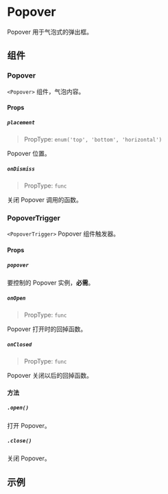 # Popover

 Popover 用于气泡式的弹出框。

## 组件

### Popover

`<Popover>` 组件，气泡内容。

#### Props

##### `placement`

> PropType: `enum('top', 'bottom', 'horizontal')`

Popover 位置。

##### `onDismiss`

> PropType: `func`

关闭 Popover 调用的函数。


### PopoverTrigger

`<PopoverTrigger>` Popover 组件触发器。

#### Props

##### `popover`

要控制的 Popover 实例，**必需**。

##### `onOpen`

> PropType: `func`

Popover 打开时的回掉函数。

##### `onClosed`

> PropType: `func`

Popover 关闭以后的回掉函数。


#### 方法

##### `.open()`

打开 Popover。

##### `.close()`

关闭 Popover。


## 示例
